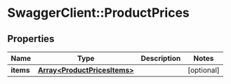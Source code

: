# SwaggerClient::ProductPrices

## Properties
Name | Type | Description | Notes
------------ | ------------- | ------------- | -------------
**items** | [**Array&lt;ProductPricesItems&gt;**](ProductPricesItems.md) |  | [optional] 


